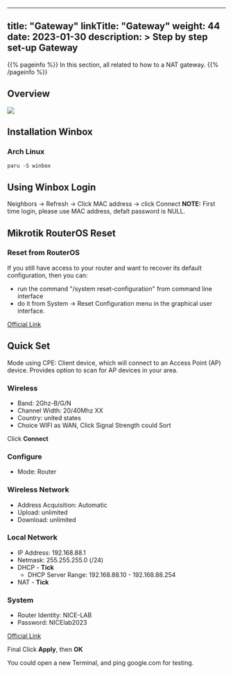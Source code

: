 
---
title: "Gateway"
linkTitle: "Gateway"
weight: 44
date: 2023-01-30
description: >
  Step by step set-up Gateway
---

{{% pageinfo %}}
  In this section, all related to how to a NAT gateway.
{{% /pageinfo %}}

## Overview
![](https://res.cloudinary.com/dkvj6mo4c/image/upload/v1675145155/NICE-LAB/NICE-LAB_Gateway_djewfj.png)

## Installation Winbox
### Arch Linux
```console
paru -S winbox
```

## Using Winbox Login
Neighbors -> Refresh -> Click MAC address -> click Connect
**NOTE:** First time login, please use MAC address, defalt password is NULL.

## Mikrotik RouterOS Reset
### Reset from RouterOS
If you still have access to your router and want to recover its default configuration, then you can:
+ run the command "/system reset-configuration" from command line interface
+ do it from System -> Reset Configuration menu in the graphical user interface.

[Official Link](https://wiki.mikrotik.com/wiki/Manual:Reset)

## Quick Set
Mode using CPE: Client device, which will connect to an Access Point (AP) device. Provides option to scan for AP devices in your area.

### Wireless
+ Band: 2Ghz-B/G/N
+ Channel Width: 20/40Mhz XX
+ Country: united states
+ Choice WIFI as WAN, Click Signal Strength could Sort 

Click **Connect**

### Configure
+ Mode: Router

### Wireless Network
+ Address Acquisition: Automatic
+ Upload: unlimited
+ Download: unlimited

### Local Network
+ IP Address: 192.168.88.1
+ Netmask: 255.255.255.0 (/24)
+ DHCP - **Tick**
  + DHCP Server Range: 192.168.88.10 - 192.168.88.254
+ NAT - **Tick**

### System
+ Router Identity: NICE-LAB
+ Password: NICElab2023

[Official Link](https://wiki.mikrotik.com/wiki/Manual:Quickset#:~:text=Quickset%20is%20a%20simple%20configuration,of%20default%20configuration%20from%20factory.)

Final Click **Apply**, then **OK**

You could open a new Terminal, and ping google.com for testing.




